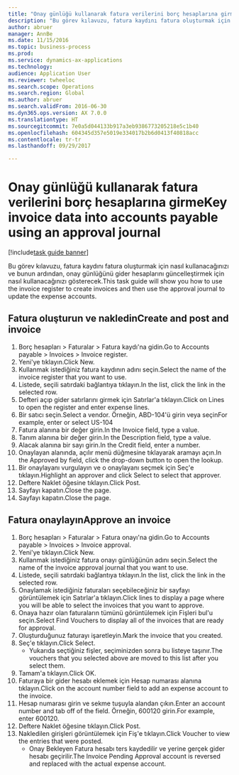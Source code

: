 ```yaml
--- 
title: "Onay günlüğü kullanarak fatura verilerini borç hesaplarına girme"
description: "Bu görev kılavuzu, fatura kaydını fatura oluşturmak için nasıl kullanacağınızı ve bunun ardından, onay günlüğünü gider hesaplarını güncelleştirmek için nasıl kullanacağınızı gösterecek."
author: abruer
manager: AnnBe
ms.date: 11/15/2016
ms.topic: business-process
ms.prod: 
ms.service: dynamics-ax-applications
ms.technology: 
audience: Application User
ms.reviewer: twheeloc
ms.search.scope: Operations
ms.search.region: Global
ms.author: abruer
ms.search.validFrom: 2016-06-30
ms.dyn365.ops.version: AX 7.0.0
ms.translationtype: HT
ms.sourcegitcommit: 7e0a5d044133b917a3eb9386773205218e5c1b40
ms.openlocfilehash: 604345d357e5019e334017b2b6d0413f40818acc
ms.contentlocale: tr-tr
ms.lasthandoff: 09/29/2017

---
```

# <a name="key-invoice-data-into-accounts-payable-using-an-approval-journal"></a><span data-ttu-id="8e0dc-103">Onay günlüğü kullanarak fatura verilerini borç hesaplarına girme</span><span class="sxs-lookup"><span data-stu-id="8e0dc-103">Key invoice data into accounts payable using an approval journal</span></span>

[!include[task guide banner](../../includes/task-guide-banner.md)]

<span data-ttu-id="8e0dc-104">Bu görev kılavuzu, fatura kaydını fatura oluşturmak için nasıl kullanacağınızı ve bunun ardından, onay günlüğünü gider hesaplarını güncelleştirmek için nasıl kullanacağınızı gösterecek.</span><span class="sxs-lookup"><span data-stu-id="8e0dc-104">This task guide will show you how to use the invoice register to create invoices and then use the approval journal to update the expense accounts.</span></span>


## <a name="create-and-post-and-invoice"></a><span data-ttu-id="8e0dc-105">Fatura oluşturun ve nakledin</span><span class="sxs-lookup"><span data-stu-id="8e0dc-105">Create and post and invoice</span></span>
1. <span data-ttu-id="8e0dc-106">Borç hesapları > Faturalar > Fatura kaydı'na gidin.</span><span class="sxs-lookup"><span data-stu-id="8e0dc-106">Go to Accounts payable > Invoices > Invoice register.</span></span>
2. <span data-ttu-id="8e0dc-107">Yeni'ye tıklayın.</span><span class="sxs-lookup"><span data-stu-id="8e0dc-107">Click New.</span></span>
3. <span data-ttu-id="8e0dc-108">Kullanmak istediğiniz fatura kaydının adını seçin.</span><span class="sxs-lookup"><span data-stu-id="8e0dc-108">Select the name of the invoice register that you want to use.</span></span>
4. <span data-ttu-id="8e0dc-109">Listede, seçili satırdaki bağlantıya tıklayın.</span><span class="sxs-lookup"><span data-stu-id="8e0dc-109">In the list, click the link in the selected row.</span></span>
5. <span data-ttu-id="8e0dc-110">Defteri açıp gider satırlarını girmek için Satırlar'a tıklayın.</span><span class="sxs-lookup"><span data-stu-id="8e0dc-110">Click on Lines to open the register and enter expense lines.</span></span>
6. <span data-ttu-id="8e0dc-111">Bir satıcı seçin.</span><span class="sxs-lookup"><span data-stu-id="8e0dc-111">Select a vendor.</span></span> <span data-ttu-id="8e0dc-112">Örneğin, ABD-104'ü girin veya seçin</span><span class="sxs-lookup"><span data-stu-id="8e0dc-112">For example, enter or select US-104</span></span>
7. <span data-ttu-id="8e0dc-113">Fatura alanına bir değer girin.</span><span class="sxs-lookup"><span data-stu-id="8e0dc-113">In the Invoice field, type a value.</span></span>
8. <span data-ttu-id="8e0dc-114">Tanım alanına bir değer girin.</span><span class="sxs-lookup"><span data-stu-id="8e0dc-114">In the Description field, type a value.</span></span>
9. <span data-ttu-id="8e0dc-115">Alacak alanına bir sayı girin.</span><span class="sxs-lookup"><span data-stu-id="8e0dc-115">In the Credit field, enter a number.</span></span>
10. <span data-ttu-id="8e0dc-116">Onaylayan alanında, açılır menü düğmesine tıklayarak aramayı açın.</span><span class="sxs-lookup"><span data-stu-id="8e0dc-116">In the Approved by field, click the drop-down button to open the lookup.</span></span>
11. <span data-ttu-id="8e0dc-117">Bir onaylayanı vurgulayın ve o onaylayanı seçmek için Seç'e tıklayın.</span><span class="sxs-lookup"><span data-stu-id="8e0dc-117">Highlight an approver and click Select to select that approver.</span></span>
12. <span data-ttu-id="8e0dc-118">Deftere Naklet öğesine tıklayın.</span><span class="sxs-lookup"><span data-stu-id="8e0dc-118">Click Post.</span></span>
13. <span data-ttu-id="8e0dc-119">Sayfayı kapatın.</span><span class="sxs-lookup"><span data-stu-id="8e0dc-119">Close the page.</span></span>
14. <span data-ttu-id="8e0dc-120">Sayfayı kapatın.</span><span class="sxs-lookup"><span data-stu-id="8e0dc-120">Close the page.</span></span>

## <a name="approve-an-invoice"></a><span data-ttu-id="8e0dc-121">Fatura onaylayın</span><span class="sxs-lookup"><span data-stu-id="8e0dc-121">Approve an invoice</span></span>
1. <span data-ttu-id="8e0dc-122">Borç hesapları > Faturalar > Fatura onayı'na gidin.</span><span class="sxs-lookup"><span data-stu-id="8e0dc-122">Go to Accounts payable > Invoices > Invoice approval.</span></span>
2. <span data-ttu-id="8e0dc-123">Yeni'ye tıklayın.</span><span class="sxs-lookup"><span data-stu-id="8e0dc-123">Click New.</span></span>
3. <span data-ttu-id="8e0dc-124">Kullanmak istediğiniz fatura onayı günlüğünün adını seçin.</span><span class="sxs-lookup"><span data-stu-id="8e0dc-124">Select the name of the invoice approval journal that you want to use.</span></span>
4. <span data-ttu-id="8e0dc-125">Listede, seçili satırdaki bağlantıya tıklayın.</span><span class="sxs-lookup"><span data-stu-id="8e0dc-125">In the list, click the link in the selected row.</span></span>
5. <span data-ttu-id="8e0dc-126">Onaylamak istediğiniz faturaları seçebileceğiniz bir sayfayı görüntülemek için Satırlar'a tıklayın.</span><span class="sxs-lookup"><span data-stu-id="8e0dc-126">Click lines to display a page where you will be able to select the invoices that you want to approve.</span></span>
6. <span data-ttu-id="8e0dc-127">Onaya hazır olan faturaların tümünü görüntülemek için Fişleri bul'u seçin.</span><span class="sxs-lookup"><span data-stu-id="8e0dc-127">Select Find Vouchers to display all of the invoices that are ready for approval.</span></span>
7. <span data-ttu-id="8e0dc-128">Oluşturduğunuz faturayı işaretleyin.</span><span class="sxs-lookup"><span data-stu-id="8e0dc-128">Mark the invoice that you created.</span></span>
8. <span data-ttu-id="8e0dc-129">Seç'e tıklayın.</span><span class="sxs-lookup"><span data-stu-id="8e0dc-129">Click Select.</span></span>
    * <span data-ttu-id="8e0dc-130">Yukarıda seçtiğiniz fişler, seçiminizden sonra bu listeye taşınır.</span><span class="sxs-lookup"><span data-stu-id="8e0dc-130">The vouchers that you selected above are moved to this list after you select them.</span></span>  
9. <span data-ttu-id="8e0dc-131">Tamam'a tıklayın.</span><span class="sxs-lookup"><span data-stu-id="8e0dc-131">Click OK.</span></span>
10. <span data-ttu-id="8e0dc-132">Faturaya bir gider hesabı eklemek için Hesap numarası alanına tıklayın.</span><span class="sxs-lookup"><span data-stu-id="8e0dc-132">Click on the account number field to add an expense account to the invoice.</span></span>
11. <span data-ttu-id="8e0dc-133">Hesap numarası girin ve sekme tuşuyla alandan çıkın.</span><span class="sxs-lookup"><span data-stu-id="8e0dc-133">Enter an account number and tab off of the field.</span></span> <span data-ttu-id="8e0dc-134">Örneğin, 600120 girin.</span><span class="sxs-lookup"><span data-stu-id="8e0dc-134">For example, enter 600120.</span></span>
12. <span data-ttu-id="8e0dc-135">Deftere Naklet öğesine tıklayın.</span><span class="sxs-lookup"><span data-stu-id="8e0dc-135">Click Post.</span></span>
13. <span data-ttu-id="8e0dc-136">Nakledilen girişleri görüntülemek için Fiş'e tıklayın.</span><span class="sxs-lookup"><span data-stu-id="8e0dc-136">Click Voucher to view the entries that were posted.</span></span>
    * <span data-ttu-id="8e0dc-137">Onay Bekleyen Fatura hesabı ters kaydedilir ve yerine gerçek gider hesabı geçirilir.</span><span class="sxs-lookup"><span data-stu-id="8e0dc-137">The Invoice Pending Approval account is reversed and replaced with the actual expense account.</span></span>  


